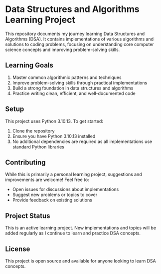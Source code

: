# Data Structures and Algorithms Learning Project

This repository documents my journey learning Data Structures and Algorithms (DSA). It contains implementations of various algorithms and solutions to coding problems, focusing on understanding core computer science concepts and improving problem-solving skills.

## Learning Goals

1. Master common algorithmic patterns and techniques
2. Improve problem-solving skills through practical implementations
3. Build a strong foundation in data structures and algorithms
4. Practice writing clean, efficient, and well-documented code

## Setup

This project uses Python 3.10.13. To get started:

1. Clone the repository
2. Ensure you have Python 3.10.13 installed
3. No additional dependencies are required as all implementations use standard Python libraries

## Contributing

While this is primarily a personal learning project, suggestions and improvements are welcome! Feel free to:
- Open issues for discussions about implementations
- Suggest new problems or topics to cover
- Provide feedback on existing solutions

## Project Status

This is an active learning project. New implementations and topics will be added regularly as I continue to learn and practice DSA concepts.

## License

This project is open source and available for anyone looking to learn DSA concepts.